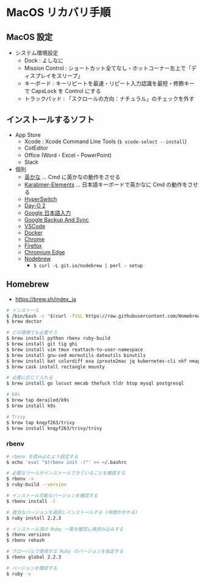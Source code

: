 # MacOS リカバリ手順


## MacOS 設定

- システム環境設定
    - Dock : よしなに
    - Mission Control : ショートカット全てなし・ホットコーナー左上で「ディスプレイをスリープ」
    - キーボード : キーリピートを最速・リピート入力認識を最短・修飾キーで CapsLock を Control にする
    - トラックパッド : 「スクロールの方向：ナチュラル」のチェックを外す


## インストールするソフト

- App Store
    - Xcode : Xcode Command Line Tools (`$ xcode-select --install`)
    - CotEditor
    - Office (Word・Excel・PowerPoint)
    - Slack
- 個別
    - [英かな](https://ei-kana.appspot.com/) … Cmd に英かなの動作をさせる
    - [Karabiner-Elements](https://pqrs.org/osx/karabiner/) … 日本語キーボードで英かなに Cmd の動作をさせる
    - [HyperSwitch](https://bahoom.com/hyperswitch)
    - [Day-O 2](https://shauninman.com/archive/2016/10/20/day_o_2_mac_menu_bar_clock)
    - [Google 日本語入力](https://www.google.co.jp/ime/)
    - [Google Backup And Sync](https://www.google.com/intl/ja_ALL/drive/download/)
    - [VSCode](https://code.visualstudio.com/download)
    - [Docker](https://hub.docker.com/editions/community/docker-ce-desktop-mac/)
    - [Chrome](https://www.google.com/intl/ja_jp/chrome/)
    - [Firefox](https://www.mozilla.org/ja/firefox/new/)
    - [Chromium Edge](https://www.microsoft.com/en-us/edge)
    - [Nodebrew](https://github.com/hokaccha/nodebrew)
        - `$ curl -L git.io/nodebrew | perl - setup`


## Homebrew

- <https://brew.sh/index_ja>

```bash
# インストール
$ /bin/bash -c "$(curl -fsSL https://raw.githubusercontent.com/Homebrew/install/master/install.sh)"
$ brew doctor

# どの環境でも必要そう
$ brew install python rbenv ruby-build
$ brew install git tig ghi
$ brew install vim tmux reattach-to-user-namespace
$ brew install gnu-sed moreutils dateutils binutils
$ brew install bat colordiff exa iproute2mac jq kubernetes-cli nkf nmap ripgrep shellcheck tree w3m watch wget ydiff
$ brew cask install rectangle mounty

# 必要に応じて入れる
$ brew install go locust mecab thefuck tldr htop mysql postgresql

# k9s
$ brew tap derailed/k9s
$ brew install k9s

# Trivy
$ brew tap knqyf263/trivy
$ brew install knqyf263/trivy/trivy
```

### rbenv

```bash
# rbenv を読み込むよう設定する
$ echo 'eval "$(rbenv init -)"' >> ~/.bashrc

# 必要なツールがインストールできていることを確認する
$ rbenv -v
$ ruby-build --version

# インストール可能なバージョンを確認する
$ rbenv install -l

# 適当なバージョンを選択しインストールする (時間がかかる)
$ ruby install 2.2.3

# インストール済の Ruby 一覧を確認し再読み込みする
$ rbenv versions
$ rbenv rehash

# グローバルで使用する Ruby のバージョンを指定する
$ rbenv global 2.2.3

# バージョンを確認する
$ ruby -v
```
